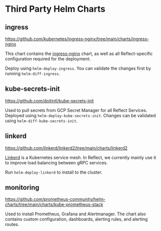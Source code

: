 # Third Party Helm Charts

## ingress

https://github.com/kubernetes/ingress-nginx/tree/main/charts/ingress-nginx

This chart contains the [ingress-nginx](https://github.com/kubernetes/ingress-nginx/tree/main/charts/ingress-nginx) chart, as well
as all Reflect-specific configuration required for the deployment.

Deploy using `helm-deploy-ingress`. You can validate the changes first by running `helm-diff-ingress`.

## kube-secrets-init

https://github.com/doitintl/kube-secrets-init

Used to pull secrets from GCP Secret Manager for all Reflect Services. Deployed using `helm-deploy-kube-secrets-init`.
Changes can be validated using `helm-diff-kube-secrets-init`.

## linkerd

https://github.com/linkerd/linkerd2/tree/main/charts/linkerd2

[Linkerd](https://linkerd.io/) is a Kubernetes service mesh. In Reflect, we currently mainly use it
to improve load balancing between gRPC services.

Run `helm-deploy-linkerd` to install to the cluster.

## monitoring

https://github.com/prometheus-community/helm-charts/tree/main/charts/kube-prometheus-stack

Used to install Prometheus, Grafana and Alertmanager. The chart also contains custom configuration, dashboards, alerting rules, and alerting routes.
